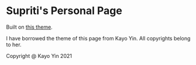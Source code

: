 # Supriti's Personal Page

Built on [this theme](https://startbootstrap.com/theme/grayscale/).

I have borrowed the theme of this page from Kayo Yin. All copyrights belong to her.

Copyright @ Kayo Yin 2021